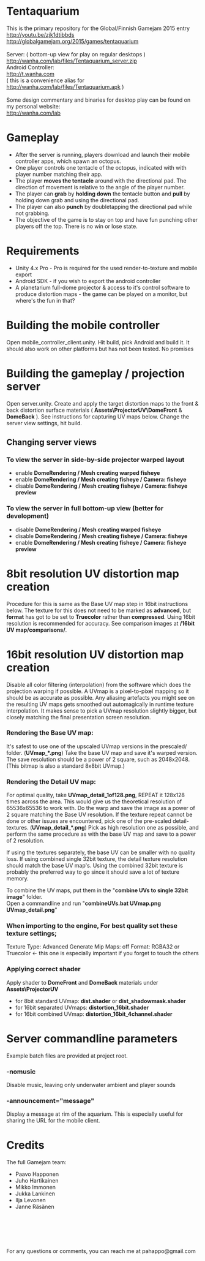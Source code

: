 # Tentaquarium
This is the primary repository for the Global/Finnish Gamejam 2015 entry
<br/>
http://youtu.be/zjk1dtibbds
<br/>
http://globalgamejam.org/2015/games/tentaquarium
<br/>
<br/>
Server: ( bottom-up view for play on regular desktops )
<br/>
http://wanha.com/lab/files/Tentaquarium_server.zip
<br/>
Android Controller:
<br/>
http://t.wanha.com
<br/>
( this is a convenience alias for http://wanha.com/lab/files/Tentaquarium.apk )
<br/>
<br/>
Some design commentary and binaries for desktop play can be found on my personal website:
<br/>
http://wanha.com/lab
<br/>


# Gameplay
* After the server is running, players download and launch their mobile controller apps, which spawn an octopus.
* One player controls one tentacle of the octopus, indicated with with player number matching their app.
* The player **moves the tentacle** around with the directional pad. The direction of movement is relative to the angle of the player number.
* The player can **grab** by **holding down** the tentacle button and **pull** by holding down grab and using the directional pad.
* The player can also **punch** by doubletapping the directional pad while not grabbing.
* The objective of the game is to stay on top and have fun punching other players off the top. There is no win or lose state.

# Requirements
* Unity 4.x Pro - Pro is required for the used render-to-texture and mobile export
* Android SDK - if you wish to export the android controller
* A planetarium full-dome projector & access to it's control software to produce distortion maps - the game can be played on a monitor, but where's the fun in that?

# Building the mobile controller
Open mobile_controller_client.unity.
Hit build, pick Android and build it.
It should also work on other platforms but has not been tested.
No promises

# Building the gameplay / projection server
Open server.unity.
Create and apply the target distortion maps to the front & back distortion surface materials ( **Assets\ProjectorUV\DomeFront** & **DomeBack** ).
See instructions for capturing UV maps below.
Change the server view settings, hit build.

## Changing server views

### To view the server in side-by-side projector warped layout
* enable **DomeRendering / Mesh creating warped fisheye**
* enable **DomeRendering / Mesh creating fisheye / Camera: fisheye**
* disable **DomeRendering / Mesh creating fisheye / Camera: fisheye preview**

### To view the server in full bottom-up view (better for development)
* disable **DomeRendering / Mesh creating warped fisheye**
* disable **DomeRendering / Mesh creating fisheye / Camera: fisheye**
* enable **DomeRendering / Mesh creating fisheye / Camera: fisheye preview**

# 8bit resolution UV distortion map creation
Procedure for this is same as the Base UV map step in 16bit instructions below.
The texture for this does not need to be marked as **advanced**, but **format** has got to be set to **Truecolor** rather than **compressed**.
Using 16bit resolution is recommended for accuracy.
See comparison images at **/16bit UV map/comparisons/**.

# 16bit resolution UV distortion map creation
Disable all color filtering (interpolation) from the software which does the projection warping if possible.
A UVmap is a pixel-to-pixel mapping so it should be as accurate as possible.
Any aliasing artefacts you might see on the resulting UV maps gets smoothed out automagically in runtime texture interpolation.
It makes sense to pick a UVmap resolution slightly bigger, but closely matching the final presentation screen resolution.

### Rendering the Base UV map:
It's safest to use one of the upscaled UVmap versions in the prescaled/ folder. (**UVmap_*.png**)
Take the base UV map and save it's warped version.
The save resolution should be a power of 2 square, such as 2048x2048.
(This bitmap is also a standard 8x8bit UVmap.)

### Rendering the Detail UV map:
For optimal quality, take **UVmap_detail_1of128.png**, REPEAT it 128x128 times across the area.
This would give us the theoretical resolution of 65536x65536 to work with.
Do the warp and save the image as a power of 2 square matching the Base UV resolution.
If the texture repeat cannot be done or other issues are encountered, pick one of the pre-scaled detail-textures. (**UVmap_detail_*.png**)
Pick as high resolution one as possible, and perform the same procedure as with the base UV map and save to a power of 2 resolution.

If using the textures separately, the base UV can be smaller with no quality loss.
If using combined single 32bit texture, the detail texture resolution should match the base UV map's.
Using the combined 32bit texture is probably the preferred way to go since it should save a lot of texture memory.

To combine the UV maps, put them in the "**combine UVs to single 32bit image**" folder.<br>
Open a commandline and run "**combineUVs.bat UVmap.png UVmap_detail.png**"

### When importing to the engine, For best quality set these texture settings;
Texture Type: Advanced
Generate Mip Maps: off
Format: RGBA32 or Truecolor        <- this one is especially important if you forget to touch the others

### Applying correct shader
Apply shader to **DomeFront** and **DomeBack** materials under **Assets\ProjectorUV**
* for 8bit standard UVmap: **dist.shader** or **dist_shadowmask.shader**
* for 16bit separated UVmaps: **distortion_16bit.shader**
* for 16bit combined UVmap: **distortion_16bit_4channel.shader**

# Server commandline parameters
Example batch files are provided at project root.
### -nomusic
Disable music, leaving only underwater ambient and player sounds
### -announcement="message"
Display a message at rim of the aquarium.
This is especially useful for sharing the URL for the mobile client.

# Credits
The full Gamejam team:
* Paavo Happonen
* Juho Hartikainen
* Mikko Immonen
* Jukka Lankinen
* Ilja Levonen
* Janne Räsänen
<br/>
<br/>
<br/>
<br/>
<br/>
For any questions or comments, you can reach me at pahappo@gmail.com
